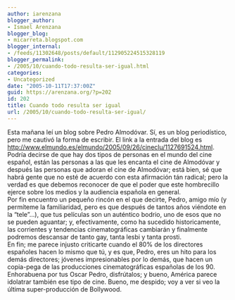 ```yaml
---
author: iarenzana
blogger_author:
- Ismael Arenzana
blogger_blog:
- micarreta.blogspot.com
blogger_internal:
- /feeds/11302648/posts/default/112905224515328119
blogger_permalink:
- /2005/10/cuando-todo-resulta-ser-igual.html
categories:
- Uncategorized
date: "2005-10-11T17:37:00Z"
guid: https://arenzana.org/?p=202
id: 202
title: Cuando todo resulta ser igual
url: /2005/10/cuando-todo-resulta-ser-igual/
---
```

Esta ma&#x00f1;ana le&#x00ed; un blog sobre Pedro Almod&#x00f3;var. S&#x00ed;, es un blog period&#x00ed;stico, pero me cautiv&#x00f3; la forma de escribir. El link a la entrada del blog es http://www.elmundo.es/elmundo/2005/09/26/cineclu/1127691524.html.  
Podr&#x00ed;a decirse de que hay dos tipos de personas en el mundo del cine espa&#x00f1;ol, est&#x00e1;n las personas a las que les encanta el cine de Almod&#x00f3;var y despu&#x00e9;s las personas que adoran el cine de Almod&#x00f3;var; est&#x00e1; bien, s&#x00e9; que habr&#x00e1; gente que no est&#x00e9; de acuerdo con esta afirmaci&#x00f3;n t&#x00e1;n radical; pero la verdad es que debemos reconocer de que el poder que este hombrecillo ejerce sobre los medios y la audiencia espa&#x00f1;ola en general.  
Por fin encuentro un peque&#x00f1;o rinc&#x00f3;n en el que decirte, Pedro, amigo m&#x00ed;o (y perm&#x00ed;teme la familiaridad, pero es que despu&#x00e9;s de tantos a&#x00f1;os vi&#x00e9;ndote en la &#8220;tele&#8221;&#8230;), que tus pel&#x00ed;culas son un aut&#x00e9;ntico bodrio, uno de esos que no se pueden aguantar; y, efectivamente, como ha sucedido historicamente, las corrientes y tendencias cinematogr&#x00e1;ficas cambiar&#x00e1;n y finalmente podremos descansar de tanto gay, tanta lesbi y tanta prosti.  
En fin; me parece injusto criticarte cuando el 80% de los directores espa&#x00f1;oles hacen lo mismo que t&#x00fa;, y es que, Pedro, eres un hito para los dem&#x00e1;s directores; j&#x00f3;venes impresionables por lo dem&#x00e1;s, que hacen un copia-pega de las producciones cinematogr&#x00e1;ficas espa&#x00f1;olas de los 90. Enhorabuena por tus Oscar Pedro, disfr&#x00fa;talos; y bueno, Am&#x00e9;rica parece idolatrar tambi&#x00e9;n ese tipo de cine. Bueno, me despido; voy a ver si veo la &#x00fa;ltima super-producci&#x00f3;n de Bollywood.